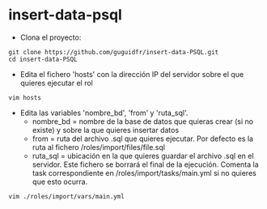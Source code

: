 # insert-data-psql
- Clona el proyecto:
```
git clone https://github.com/guguidfr/insert-data-PSQL.git
cd insert-data-PSQL
```
- Edita el fichero 'hosts' con la dirección IP del servidor sobre el que quieres ejecutar el rol
```
vim hosts
```
- Edita las variables 'nombre_bd', 'from' y 'ruta_sql'.
  - nombre_bd = nombre de la base de datos que quieras crear (si no existe) y sobre la que quieres insertar datos
  - from = ruta del archivo .sql que quieres ejecutar. Por defecto es la ruta al fichero /roles/import/files/file.sql
  - ruta_sql = ubicación en la que quieres guardar el archivo .sql en el servidor. Este fichero se borrará el final de la ejecución. Comenta la task correspondiente en /roles/import/tasks/main.yml si no quieres que esto ocurra.
```
vim ./roles/import/vars/main.yml
```
